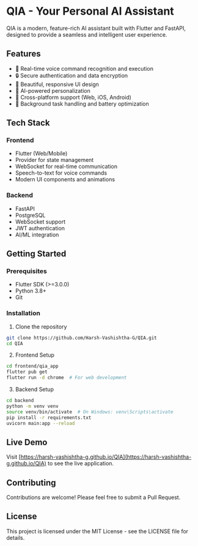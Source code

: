 # QIA - Your Personal AI Assistant

QIA is a modern, feature-rich AI assistant built with Flutter and FastAPI, designed to provide a seamless and intelligent user experience.

## Features

- 🎯 Real-time voice command recognition and execution
- 🔒 Secure authentication and data encryption
- 🎨 Beautiful, responsive UI design
- 🤖 AI-powered personalization
- 📱 Cross-platform support (Web, iOS, Android)
- 🔋 Background task handling and battery optimization

## Tech Stack

### Frontend
- Flutter (Web/Mobile)
- Provider for state management
- WebSocket for real-time communication
- Speech-to-text for voice commands
- Modern UI components and animations

### Backend
- FastAPI
- PostgreSQL
- WebSocket support
- JWT authentication
- AI/ML integration

## Getting Started

### Prerequisites
- Flutter SDK (>=3.0.0)
- Python 3.8+
- Git

### Installation

1. Clone the repository
```bash
git clone https://github.com/Harsh-Vashishtha-G/QIA.git
cd QIA
```

2. Frontend Setup
```bash
cd frontend/qia_app
flutter pub get
flutter run -d chrome  # For web development
```

3. Backend Setup
```bash
cd backend
python -m venv venv
source venv/bin/activate  # On Windows: venv\Scripts\activate
pip install -r requirements.txt
uvicorn main:app --reload
```

## Live Demo
Visit [https://harsh-vashishtha-g.github.io/QIA](https://harsh-vashishtha-g.github.io/QIA) to see the live application.

## Contributing
Contributions are welcome! Please feel free to submit a Pull Request.

## License
This project is licensed under the MIT License - see the LICENSE file for details. 